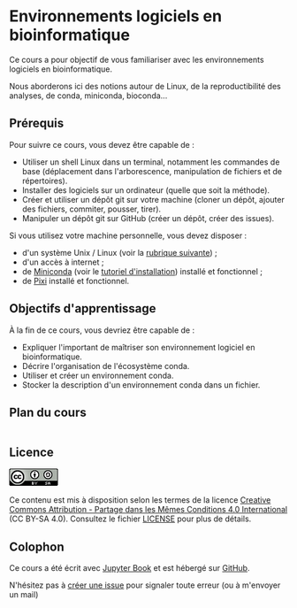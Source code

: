# Environnements logiciels en bioinformatique

Ce cours a pour objectif de vous familiariser avec les environnements logiciels en bioinformatique.

Nous aborderons ici des notions autour de Linux, de la reproductibilité des analyses, de conda, miniconda, bioconda...

## Prérequis

Pour suivre ce cours, vous devez être capable de :

- Utiliser un shell Linux dans un terminal, notamment les commandes de base (déplacement dans l'arborescence, manipulation de fichiers et de répertoires).
- Installer des logiciels sur un ordinateur (quelle que soit la méthode).
- Créer et utiliser un dépôt git sur votre machine (cloner un dépôt, ajouter des fichiers, commiter, pousser, tirer).
- Manipuler un dépôt git sur GitHub (créer un dépôt, créer des issues).

Si vous utilisez votre machine personnelle, vous devez disposer :
- d'un système Unix / Linux (voir la [rubrique suivante](linux)) ;
- d'un accès à internet ;
- de [Miniconda](https://docs.anaconda.com/miniconda/) (voir le [tutoriel d'installation](https://python.sdv.u-paris.fr/annexe_B_install_python/)) installé et fonctionnel ;
- de [Pixi](https://pixi.sh/latest/) installé et fonctionnel.


## Objectifs d'apprentissage

À la fin de ce cours, vous devriez être capable de :

- Expliquer l'important de maîtriser son environnement logiciel en bioinformatique.
- Décrire l'organisation de l'écosystème conda.
- Utiliser et créer un environnement conda.
- Stocker la description d'un environnement conda dans un fichier.


## Plan du cours

```{tableofcontents}
```


## Licence

![](img/CC-BY-SA.png)

Ce contenu est mis à disposition selon les termes de la licence [Creative Commons Attribution - Partage dans les Mêmes Conditions 4.0 International](https://creativecommons.org/licenses/by-sa/4.0/deed.fr) (CC BY-SA 4.0). Consultez le fichier [LICENSE](../LICENSE) pour plus de détails.


## Colophon

Ce cours a été écrit avec [Jupyter Book](https://jupyterbook.org/en/stable/intro.html) et est hébergé sur [GitHub](https://github.com/pierrepo/env-logiciels-bioinfo).

N'hésitez pas à [créer une issue](https://github.com/pierrepo/env-logiciels-bioinfo/issues/new/) pour signaler toute erreur (ou à m'envoyer un mail)
